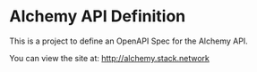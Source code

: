 # Alchemy API Definition
This is a project to define an OpenAPI Spec for the Alchemy API.

You can view the site at: http://alchemy.stack.network
